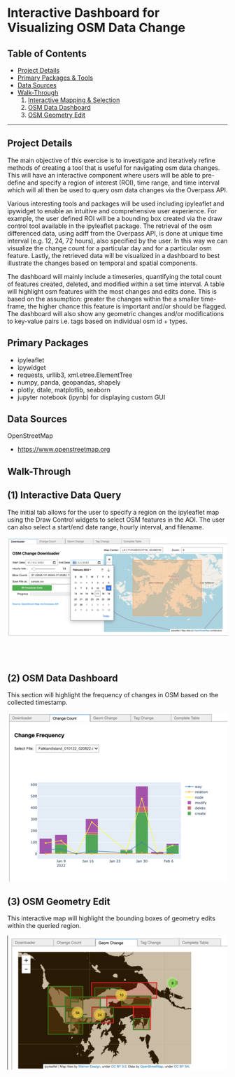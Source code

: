 # Interactive Dashboard for Visualizing OSM Data Change</u>

## Table of Contents  
- [Project Details](#project-details)   
- [Primary Packages & Tools](#primary-packages) 
- [Data Sources](#data-sources)   
- [Walk-Through](#walk-through)  
    1. [Interactive Mapping & Selection](#(1)-interactive-data-queryg)  
    2. [OSM Data Dashboard](#(2)-osm-data-dashboard)   
    3. [OSM Geometry Edit](#(3)-osm-geometry-edit)   
___

## Project Details

The main objective of this exercise is to investigate and iteratively refine methods of creating a tool that is useful for navigating osm data changes. This will have an interactive component where users will be able to pre-define and specify a region of interest (ROI), time range, and time interval which will all then be used to query osm data changes via the Overpass API. 

Various interesting tools and packages will be used including ipyleaflet and ipywidget to enable an intuitive and comprehensive user experience. For example, the user defined ROI will be a bounding box created via the draw control tool available in the ipyleaflet package. The retrieval of the osm differenced data, using adiff from the Overpass API, is done at unique time interval (e.g. 12, 24, 72 hours), also specified by the user. In this way we can visualize the change count for a particular day and for a particular osm feature. Lastly, the retrieved data will be visualized in a dashboard to best illustrate the changes based on temporal and spatial components. 

The dashboard will mainly include a timeseries, quantifying the total count of features created, deleted, and modified within a set time interval. A table will highlight osm features with the most changes and edits done. This is based on the assumption: greater the changes within the a smaller time-frame, the higher chance this feature is important and/or should be flagged. The dashboard will also show any geometric changes and/or modifications to key-value pairs i.e. tags based on individual osm id + types. 

## Primary Packages

- ipyleaflet 
- ipywidget
- requests, urllib3, xml.etree.ElementTree
- numpy, panda, geopandas, shapely
- plotly, dtale, matplotlib, seaborn 
- jupyter notebook (ipynb) for displaying custom GUI 

## Data Sources

OpenStreetMap 
- https://www.openstreetmap.org

## Walk-Through

## (1) Interactive Data Query

The initial tab allows for the user to specify a region on the ipyleaflet map using the Draw Control widgets to select OSM features in the AOI. The user can also select a start/end date range, hourly interval, and filename. 

<img src="figs/osm_change_downloader.png" alt="data_downloader">

<br><br>

## (2) OSM Data Dashboard

This section will highlight the frequency of changes in OSM based on the collected timestamp.   

<img src="figs/change_frequency.png" alt="dashboard_example">

## (3) OSM Geometry Edit

This interactive map will highlight the bounding boxes of geometry edits within the queried region. 

<img src="figs/geom_edit.png" alt="geom_edit">

